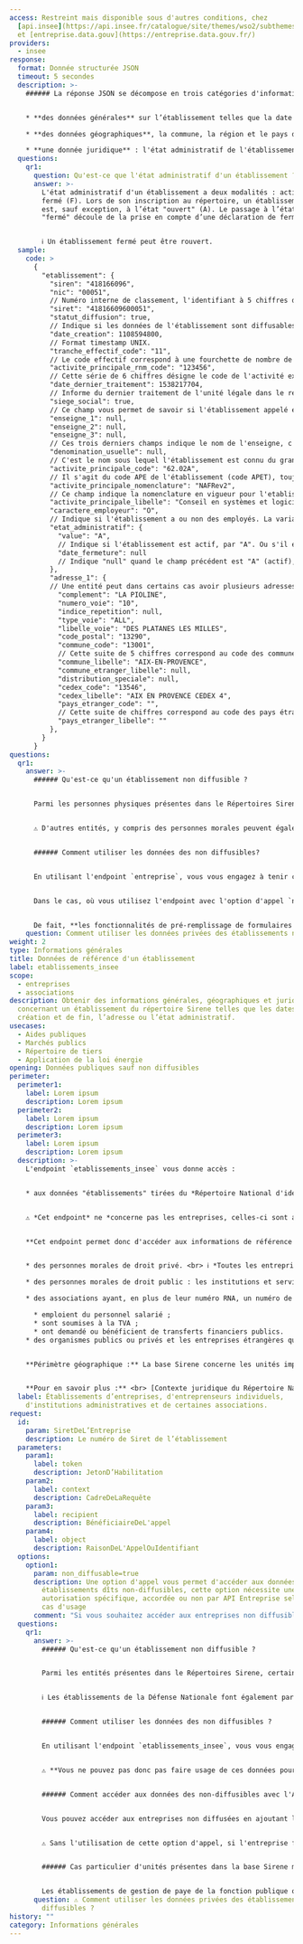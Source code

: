 ```yaml
---
access: Restreint mais disponible sous d'autres conditions, chez
  [api.insee](https://api.insee.fr/catalogue/site/themes/wso2/subthemes/insee/pages/item-info.jag?name=Sirene&version=V3&provider=insee)
  et [entreprise.data.gouv](https://entreprise.data.gouv.fr/)
providers:
  - insee
response:
  format: Donnée structurée JSON
  timeout: 5 secondes
  description: >-
    ###### La réponse JSON se décompose en trois catégories d'informations : 


    * **des données générales** sur l’établissement telles que la date de création, le nombre de salariés et la tranche effectif, l'activité principale et le statut de l'établissement par rapport à l'entreprise : s'agit-il du siège social ?

    * **des données géographiques**, la commune, la région et le pays d'implatation ; ainsi que l'adresse précise reconstruite par API Entreprise.  

    * **une donnée juridique** : l'état administratif de l'établissement et la date de fermeture le cas échéant.
  questions:
    qr1:
      question: Qu'est-ce que l'état administratif d'un établissement ?
      answer: >-
        L'état administratif d'un établissement a deux modalités : actif (A) ou
        fermé (F). Lors de son inscription au répertoire, un établissement
        est, sauf exception, à l’état "ouvert" (A). Le passage à l’état
        "fermé" découle de la prise en compte d’une déclaration de fermeture.


        ℹ️ Un établissement fermé peut être rouvert.
  sample:
    code: >
      {
        "etablissement": {
          "siren": "418166096",
          "nic": "00051", 
          // Numéro interne de classement, l'identifiant à 5 chiffres de l'établissement, qui se trouve à la fin du numéro de SIRET.
          "siret": "41816609600051",
          "statut_diffusion": true, 
          // Indique si les données de l'établissement sont diffusables ("true") ou non ("false").
          "date_creation": 1108594800, 
          // Format timestamp UNIX.
          "tranche_effectif_code": "11", 
          // Le code effectif correspond à une fourchette de nombre de salariés, et correspond à la nomenclature de l'INSEE(http://www.sirene.fr/sirene/public/variable/tefen)
          "activite_principale_rnm_code": "123456", 
          // Cette série de 6 chiffres désigne le code de l'activité exercée par l'artisan inscrit au registe des métiers, et renvoie à la Nomenclature d'Activités Françaises de l'Artisanat (NAFA) (https://www.entreprises.gouv.fr/secteurs-professionnels/artisanat/la-nafa).
          "date_dernier_traitement": 1538217704, 
          // Informe du dernier traitement de l'unité légale dans le répertoire Sirene. Cette date peut concerner des mises à jour de données du répertoire Sirene, qui ne sont pas diffusées par l'API. Cette date est délivrée au format timestamp UNIX. Cette variable peut-être à "null", notamment pour les unités cessées qui ont été purgées.
          "siege_social": true, 
          // Ce champ vous permet de savoir si l'établissement appelé est le siège social d'une entreprise ("true") ou non ("false").
          "enseigne_1": null, 
          "enseigne_2": null,
          "enseigne_3": null, 
          // Ces trois derniers champs indique le nom de l'enseigne, c'est à dire l'appelation qui permet de facilement identifier l'établissement. Un établissement peut avoir plusieurs enseignes. Le nom de l'enseigne est parfois découpé sur les trois champs.
          "denomination_usuelle": null, 
          // C'est le nom sous lequel l'établissement est connu du grand public. Cet élément d'identification de l'établissement a été enregistré au niveau établissement depuis l'application de la norme d'échanges CFE de 2008.
          "activite_principale_code": "62.02A", 
          // Il s'agit du code APE de l'établissement (code APET), toujours composé de 4 chiffres et une lettre et codifié selon la Nomenclature d'Activité Française (https://www.insee.fr/fr/information/2120875). Les établissements d'une même entreprise peuvent avoir des activités différentes et de fait des APET différents. Le code APET peut également être identique à l'APE de l'entreprise (APEN) lorsque celle-ci n'a qu'un établissement.
          "activite_principale_nomenclature": "NAFRev2", 
          // Ce champ indique la nomenclature en vigueur pour l'etablissement appelé. Depuis 2015, la version est la "NAF rév.2."
          "activite_principale_libelle": "Conseil en systèmes et logiciels informatiques", // indique le libellé du code APET de l'établissement selon la nomenclature concernée.
          "caractere_employeur": "O", 
          // Indique si l'établissement a ou non des employés. La variable est "O" si l'établissement est employeur ; la variable est "N" si l'établissement ne l'est pas. La variable est historisée pour les établissements ouverts depuis 2005.
          "etat_administratif": {
            "value": "A", 
            // Indique si l'établissement est actif, par "A". Ou s'il est jurdiquement fermé, par "F".
            "date_fermeture": null  
            // Indique "null" quand le champ précédent est "A" (actif), et renvoit un entier au format timestamp si le champ précédent est "F" (fermé).
          },
          "adresse_1": {
          // Une entité peut dans certains cas avoir plusieurs adresses, par exemple quand le batiment a deux entrées.
            "complement": "LA PIOLINE",
            "numero_voie": "10",
            "indice_repetition": null,
            "type_voie": "ALL",
            "libelle_voie": "DES PLATANES LES MILLES",
            "code_postal": "13290",
            "commune_code": "13001", 
            // Cette suite de 5 chiffres correspond au code des communes tel que défini dans le code officiel géographique (COG) géré par l'INSEE et disponible à cette adresse : https://www.insee.fr/fr/information/2028028
            "commune_libelle": "AIX-EN-PROVENCE",
            "commune_etranger_libelle": null,
            "distribution_speciale": null,
            "cedex_code": "13546",
            "cedex_libelle": "AIX EN PROVENCE CEDEX 4",
            "pays_etranger_code": "", 
            // Cette suite de chiffres correspond au code des pays étrangers, tels que définis dans la Codification des pays et territoires étrangers, disponible à cette adresse : https://www.insee.fr/fr/information/2028273
            "pays_etranger_libelle": ""
          },
        }
      }
questions:
  qr1:
    answer: >-
      ###### Qu'est-ce qu'un établissement non diffusible ?


      Parmi les personnes physiques présentes dans le Répertoires Sirene, certaines, très majoritairement des entreprises individuelles, ont explicitement demandé de ne pas figurer en diffusion commerciale, en vertu de l'[article A123-96 du Code du Commerce](https://www.legifrance.gouv.fr/affichCodeArticle.do;jsessionid=C505A51DBC1A4EB1FFF3764C69ACDB1C.tpdjo11v_1?idArticle=LEGIARTI000020165030&cidTexte=LEGITEXT000005634379&dateTexte=20100702). Cela signifie qu'elles donnent accord de la diffusion de leur données uniquement à des organismes habilités et à des administrations. **De fait, leurs données ne sont pas publiques.**


      ⚠️ D'autres entités, y compris des personnes morales peuvent également être considérées comme non diffusibles, il s'agit notamment de la Défense Nationale, en vertu de l'[article A 123-95 du Code du commerce](https://www.legifrance.gouv.fr/affichCodeArticle.do;jsessionid=A50D4E549BAC95B63FFE10B24F86D7A5.tplgfr21s_1?idArticle=LEGIARTI000020165032&cidTexte=LEGITEXT000005634379&dateTexte=20100702), des SIRET immatriculés spécifiquement pour les impôts (Urssaf et comptabilités publiques).


      ###### Comment utiliser les données des non diffusibles?


      En utilisant l'endpoint `entreprise`, vous vous engagez à tenir compte du statut de diffusion le plus récent de chaque personne physique. 


      Dans le cas, où vous utilisez l'endpoint avec l'option d'appel `non_diffusable`, et que le champ `"diffusable_commercialement"` de la réponse JSON affiche `=false`, cela signifie que l'entreprise est non diffusible et que vous vous engagez à n’utiliser ces informations que dans le cadre strict de vos missions de service public, à ne pas les rediffuser ni les divulguer auprès de tiers non autorisés. 


      De fait, **les fonctionnalités de pré-remplissage de formulaires ne peuvent donc bénéficier de ces données au risque de les voir diffusées**. Il est par contre possible d’indiquer aux entreprises qu’elles peuvent modifier leur statut, même provisoirement, auprès de l’INSEE à l’adresse suivante : <https://statut-diffusion-sirene.insee.fr.>
    question: Comment utiliser les données privées des établissements non diffusibles ?
weight: 2
type: Informations générales
title: Données de référence d'un établissement
label: etablissements_insee
scope:
  - entreprises
  - associations
description: Obtenir des informations générales, géographiques et juridiques
  concernant un établissement du répertoire Sirene telles que les dates de
  création et de fin, l’adresse ou l’état administratif.
usecases:
  - Aides publiques
  - Marchés publics
  - Répertoire de tiers
  - Application de la loi énergie
opening: Données publiques sauf non diffusibles
perimeter:
  perimeter1:
    label: Lorem ipsum
    description: Lorem ipsum
  perimeter2:
    label: Lorem ipsum
    description: Lorem ipsum
  perimeter3:
    label: Lorem ipsum
    description: Lorem ipsum
  description: >-
    L'endpoint `etablissements_insee` vous donne accès : 


    * aux données "établissements" tirées du *Répertoire National d'identification des entreprises et des établissements*, géré par l'INSEE au travers du système Sirene


    ⚠️ *Cet endpoint* ne *concerne pas les entreprises, celles-ci sont appelables avec l'endpoint `entreprises_insee`*


    **Cet endpoint permet donc d'accéder aux informations de référence concernant les établissements:**


    * des personnes morales de droit privé. <br> ℹ️ *Toutes les entreprises immatriculées au Registre du Commerce et des Sociétés et au Répertoire des Métiers figurent dans la base Sirene* ; 

    * des personnes morales de droit public : les institutions et services de l’État et les collectivités territoriales ;

    * des associations ayant, en plus de leur numéro RNA, un numéro de SIREN/SIRET délivré lorsqu'elles :

      * emploient du personnel salarié ; 
      * sont soumises à la TVA ; 
      * ont demandé ou bénéficient de transferts financiers publics.
    * des organismes publics ou privés et les entreprises étrangères qui ont une représentation ou une activité en France.


    **Périmètre géographique :** La base Sirene concerne les unités implantées en métropole, dans les DOM et dans les collectivités d'Outre-Mer de Saint Pierre et Miquelon, Saint Barthélémy et Saint Martin. <br>⚠️ *Pour la Nouvelle-Calédonie, la Polynésie française, et Wallis-et-Futuna, seul le secteur public administratif, de l'État ou des communes est répertorié.*


    **Pour en savoir plus :** <br> [Contexte juridique du Répertoire National d’identification des entreprises et des établissements](https://www.legifrance.gouv.fr/affichCode.do;jsessionid=134EFA0EE7BDCA89C2D6B31E02C48430.tplgfr30s_3?idSectionTA=LEGISCTA000006178890&cidTexte=LEGITEXT000005634379&dateTexte=20100904)
  label: Établissements d’entreprises, d'entreprenseurs individuels,
    d'institutions administratives et de certaines associations.
request:
  id:
    param: SiretDeL’Entreprise
    description: Le numéro de Siret de l’établissement
  parameters:
    param1:
      label: token
      description: JetonD’Habilitation
    param2:
      label: context
      description: CadreDeLaRequête
    param3:
      label: recipient
      description: BénéficiaireDeL'appel
    param4:
      label: object
      description: RaisonDeL'AppelOuIdentifiant
  options:
    option1:
      param: non_diffusable=true
      description: Une option d'appel vous permet d'accéder aux données des
        établissements dîts non-diffusibles, cette option nécessite une
        autorisation spécifique, accordée ou non par API Entreprise selon votre
        cas d'usage
      comment: "Si vous souhaitez accéder aux entreprises non diffusibles :"
  questions:
    qr1:
      answer: >-
        ###### Qu'est-ce qu'un établissement non diffusible ?


        Parmi les entités présentes dans le Répertoires Sirene, certaines, très majoritairement des personnes physiques, ont explicitement demandé de ne pas figurer en diffusion commerciale, en vertu de l'[article A123-96 du Code du Commerce](https://www.legifrance.gouv.fr/affichCodeArticle.do;jsessionid=C505A51DBC1A4EB1FFF3764C69ACDB1C.tpdjo11v_1?idArticle=LEGIARTI000020165030&cidTexte=LEGITEXT000005634379&dateTexte=20100702). Cela signifie qu'elles donnent accord de la diffusion de leur données et des données de leurs établissements uniquement à des organismes habilités et à des administrations. **De fait, ces données ne sont pas publiques.**


        ℹ️ Les établissements de la Défense Nationale font également partie des non-diffusibles mais ne sont accessibles que sur autorisation du Ministère de la Défense, conformément à l'[article A 123-95 du Code du commerce](https://www.legifrance.gouv.fr/affichCodeArticle.do;jsessionid=A50D4E549BAC95B63FFE10B24F86D7A5.tplgfr21s_1?idArticle=LEGIARTI000020165032&cidTexte=LEGITEXT000005634379&dateTexte=20100702).


        ###### Comment utiliser les données des non diffusibles ?


        En utilisant l'endpoint `etablissements_insee`, vous vous engagez à tenir compte du statut de diffusion le plus récent de l'entité appelée Dans le cas, où vous utilisez l'endpoint avec l'option d'appel `non_diffusable`, et que le champ `diffusable_commercialement`de la réponse JSON affiche `=false,` cela signifie que l'entreprise est non diffusible et que **vous vous engagez** à n’utiliser les informations de leur établissement que dans le cadre strict de vos missions de service public, **à ne pas les rediffuser ni les divulguer auprès de tiers non autorisés**. 


        ⚠️ **Vous ne pouvez pas donc pas faire usage de ces données pour du pré-remplissage.** Il vous est par contre possible d’indiquer aux entreprises qu’elles peuvent modifier leur statut, même provisoirement, auprès de l’INSEE à l’adresse suivante : <https://statut-diffusion-sirene.insee.fr>.


        ###### Comment accéder aux données des non-diffusibles avec l'API Entreprise ?


        Vous pouvez accéder aux entreprises non diffusées en ajoutant le paramètre `non_diffusables=true`. Un champ supplémentaire apparaît alors `diffusable_commercialement` indiquant si l'entreprise est diffusée ou non.


        ⚠️ Sans l'utilisation de cette option d'appel, si l'entreprise fait partie des non-diffusible, l'API vous renverra un code HTTP 403, même si votre token comporte les droits d'accès.


        ###### Cas particulier d'unités présentes dans la base Sirene mais non disponibles


        Les établissements de gestion de paye de la fonction publique ont été immatriculés pour les seuls besoins de certaines administrations (les impôts, les URSSAF, la DGCP ...). Leur diffusion à d'autres administrations n'est donc pas prévue.
      question: ⚠️ Comment utiliser les données privées des établissements non
        diffusibles ?
history: ""
category: Informations générales
---
```

